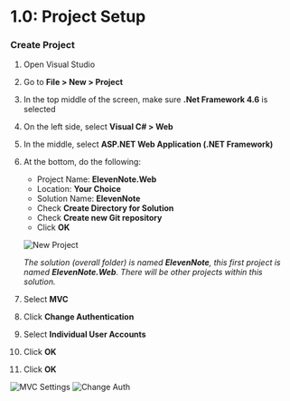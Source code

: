 # 1.0: Project Setup

### Create Project
1.  Open Visual Studio
2.  Go to **File > New > Project**
3.  In the top middle of the screen, make sure **.Net Framework 4.6** is selected
4.  On the left side, select **Visual C# > Web**
5.  In the middle, select **ASP.NET Web Application (.NET Framework)**
6.  At the bottom, do the following:
    - Project Name: **ElevenNote.Web**
    - Location: **Your Choice** 
    - Solution Name: **ElevenNote**
    - Check **Create Directory for Solution**
    - Check **Create new Git repository**
    - Click **OK**

    ![New Project](/assets/1.0-A.png)

    *The solution (overall folder) is named **_ElevenNote_**, this first project is named **_ElevenNote.Web_**.  There will be other projects within this solution.*

7. Select **MVC**
8. Click **Change Authentication**
9. Select **Individual User Accounts**
10. Click **OK**
11. Click **OK**

![MVC Settings](/assets/1.0-Ba.png) ![Change Auth](/assets/1.0-Bb.png)